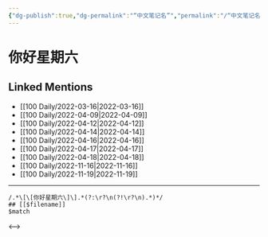 ```yaml
---
{"dg-publish":true,"dg-permalink":"“中文笔记名”","permalink":"/“中文笔记名”/"}
---
```


# 你好星期六

## Linked Mentions
- [[100 Daily/2022-03-16\|2022-03-16]]
- [[100 Daily/2022-04-09\|2022-04-09]]
- [[100 Daily/2022-04-12\|2022-04-12]]
- [[100 Daily/2022-04-14\|2022-04-14]]
- [[100 Daily/2022-04-16\|2022-04-16]]
- [[100 Daily/2022-04-17\|2022-04-17]]
- [[100 Daily/2022-04-18\|2022-04-18]]
- [[100 Daily/2022-11-16\|2022-11-16]]
- [[100 Daily/2022-11-19\|2022-11-19]]


---

```expander
/.*\[\[你好星期六\]\].*(?:\r?\n(?!\r?\n).*)*/
## [[$filename]]
$match
```

<-->

